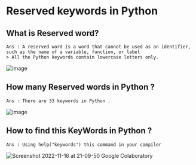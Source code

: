 # Reserved keywords in Python

## What is Reserved word?
```
Ans : A reserved word is a word that cannot be used as an identifier, such as the name of a variable, function, or label 
> All the Python keywords contain lowercase letters only.
```
![image](https://user-images.githubusercontent.com/116889143/202216011-7e5535c2-927b-4723-ba5d-f88802aa93c2.png)

## How many Reserved words in Python ?
```
Ans : There are 33 keywords in Python . 
 ```
 ![image](https://user-images.githubusercontent.com/116889143/202216963-cb48097b-28c6-4929-a6ba-ea83144c759c.png)

## How to find this KeyWords in Python ?
```
Ans : Using help("keywords") this command in your compiler 

```
![Screenshot 2022-11-16 at 21-09-50 Google Colaboratory](https://user-images.githubusercontent.com/116889143/202218162-5f371c8b-93b6-4177-94a8-6d1f69fc52cc.png)
